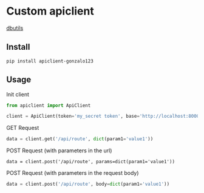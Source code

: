 # Custom apiclient

[dbutils](https://github.com/gonzalo123/apiclient)

## Install

```commandline
pip install apiclient-gonzalo123
```

## Usage

Init client
```python
from apiclient import ApiClient

client = ApiClient(token='my_secret token', base='http://localhost:8000')
```

GET Request
```python
data = client.get('/api/route', dict(param1='value1'))
```

POST Request (with parameters in the url)
```pythonº
data = client.post('/api/route', params=dict(param1='value1'))
```

POST Request (with parameters in the request body)
```python
data = client.post('/api/route', body=dict(param1='value1'))
```